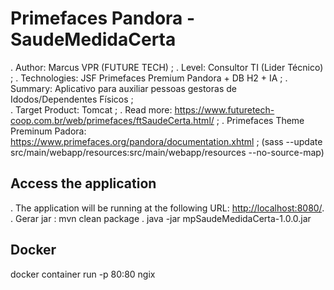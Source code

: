 Primefaces Pandora - SaudeMedidaCerta
=====================================
. Author: Marcus VPR (FUTURE TECH) ;
. Level: Consultor TI (Lider Técnico) ;
. Technologies: JSF Primefaces Premium Pandora + DB H2 + IA ;
. Summary: Aplicativo para auxiliar pessoas gestoras de Idodos/Dependentes Físicos ;  
. Target Product: Tomcat ;
. Read more: https://www.futuretech-coop.com.br/web/primefaces/ftSaudeCerta.html/ ;
. Primefaces Theme Preminum Padora: https://www.primefaces.org/pandora/documentation.xhtml ;
	(sass --update src/main/webapp/resources:src/main/webapp/resources --no-source-map)

Access the application 
----------------------
. The application will be running at the following URL: <http://localhost:8080/>. 
. Gerar jar : mvn clean package
. java -jar mpSaudeMedidaCerta-1.0.0.jar

Docker 
----------------------
docker container run -p 80:80 ngix 